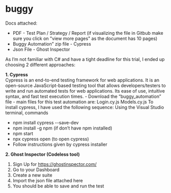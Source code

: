 # buggy

Docs attached:
- PDF - Test Plan / Strategy / Report (if visualizing the file in Gitbub make sure you click on "view more pages" as the document has 10 pages)
- Buggy Automation” zip file - Cypress
- Json File - Ghost Inspector

As I’m not familiar with C# and have a tight deadline for this trial, I ended up choosing 2 different approaches:
 
**1. Cypress**   
Cypress is an end-to-end testing framework for web applications. It is an open-source JavaScript-based testing tool that allows developers/testers to       write and run automated tests for web applications. Its ease of use, intuitive syntax, and fast test execution times.
      - Download the “buggy_automation” file
       - main files for this test automation are:
         Login.cy.js
         Models.cy.js
To install cypress, I have used the following sequence:
  Using the Visual Studio terminal, commands
  - npm install cypress --save-dev
  - npm install -g npm (if don’t have npm installed)
  - npm start       
  - npx cypress open   (to open cypress)    
  - Follow instructions given by cypress installer


**2. Ghost Inspector (Codeless tool)**
  1. Sign Up for https://ghostinspector.com/
  2. Go to your Dashboard
  3. Create a new suite
  4. Import the json file attached here
  5. You should be able to save and run the test
